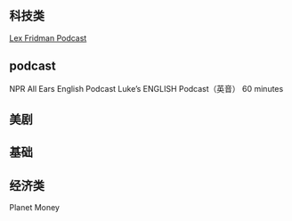 ## 科技类

[Lex Fridman Podcast](https://lexfridman.com/podcast/)


## podcast
NPR
All Ears English Podcast
Luke’s ENGLISH Podcast（英音）
60 minutes

## 美剧


## 基础

## 经济类
Planet Money
